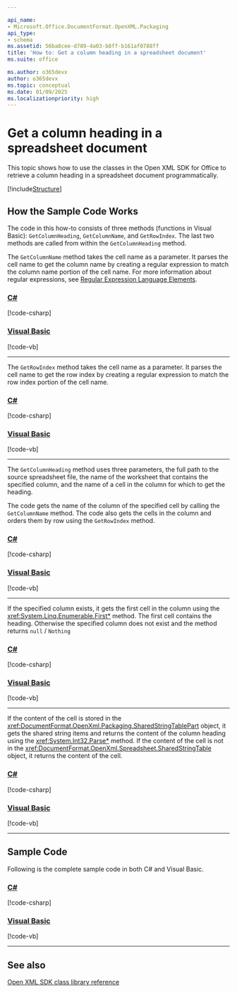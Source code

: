 ```yaml
---

api_name:
- Microsoft.Office.DocumentFormat.OpenXML.Packaging
api_type:
- schema
ms.assetid: 56ba8cee-d789-4a03-b8ff-b161af0788ff
title: 'How to: Get a column heading in a spreadsheet document'
ms.suite: office

ms.author: o365devx
author: o365devx
ms.topic: conceptual
ms.date: 01/09/2025
ms.localizationpriority: high
---
```

# Get a column heading in a spreadsheet document

This topic shows how to use the classes in the Open XML SDK for
Office to retrieve a column heading in a spreadsheet document
programmatically.

[!include[Structure](../includes/spreadsheet/structure.md)]

## How the Sample Code Works

The code in this how-to consists of three methods (functions in Visual
Basic): `GetColumnHeading`, `GetColumnName`, and `GetRowIndex`. The last two methods are called from
within the `GetColumnHeading` method.

The `GetColumnName` method takes the cell
name as a parameter. It parses the cell name to get the column name by
creating a regular expression to match the column name portion of the
cell name. For more information about regular expressions, see [Regular Expression Language Elements](/dotnet/standard/base-types/regular-expression-language-quick-reference).

### [C#](#tab/cs-1)
[!code-csharp[](../../samples/spreadsheet/get_a_column_heading/cs/Program.cs#snippet1)]
### [Visual Basic](#tab/vb-1)
[!code-vb[](../../samples/spreadsheet/get_a_column_heading/vb/Program.vb#snippet1)]
***


The `GetRowIndex` method takes the cell name
as a parameter. It parses the cell name to get the row index by creating
a regular expression to match the row index portion of the cell name.

### [C#](#tab/cs-2)
[!code-csharp[](../../samples/spreadsheet/get_a_column_heading/cs/Program.cs#snippet2)]
### [Visual Basic](#tab/vb-2)
[!code-vb[](../../samples/spreadsheet/get_a_column_heading/vb/Program.vb#snippet2)]
***


The `GetColumnHeading` method uses three
parameters, the full path to the source spreadsheet file, the name of
the worksheet that contains the specified column, and the name of a cell
in the column for which to get the heading.

The code gets the name of the column of the specified cell by calling
the `GetColumnName` method. The code also
gets the cells in the column and orders them by row using the `GetRowIndex` method.

### [C#](#tab/cs-3)
[!code-csharp[](../../samples/spreadsheet/get_a_column_heading/cs/Program.cs#snippet3)]
### [Visual Basic](#tab/vb-3)
[!code-vb[](../../samples/spreadsheet/get_a_column_heading/vb/Program.vb#snippet3)]
***


If the specified column exists, it gets the first cell in the column
using the
<xref:System.Linq.Enumerable.First*>
method. The first cell contains the heading. Otherwise the specified column does not exist and the method returns `null` / `Nothing`

### [C#](#tab/cs-4)
[!code-csharp[](../../samples/spreadsheet/get_a_column_heading/cs/Program.cs#snippet4)]
### [Visual Basic](#tab/vb-4)
[!code-vb[](../../samples/spreadsheet/get_a_column_heading/vb/Program.vb#snippet4)]
***


If the content of the cell is stored in the <xref:DocumentFormat.OpenXml.Packaging.SharedStringTablePart> object, it gets the
shared string items and returns the content of the column heading using
the
<xref:System.Int32.Parse*>
method. If the content of the cell is not in the <xref:DocumentFormat.OpenXml.Spreadsheet.SharedStringTable> object, it returns the
content of the cell.

### [C#](#tab/cs-5)
[!code-csharp[](../../samples/spreadsheet/get_a_column_heading/cs/Program.cs#snippet5)]
### [Visual Basic](#tab/vb-5)
[!code-vb[](../../samples/spreadsheet/get_a_column_heading/vb/Program.vb#snippet5)]
***


## Sample Code

Following is the complete sample code in both C\# and Visual Basic.

### [C#](#tab/cs)
[!code-csharp[](../../samples/spreadsheet/get_a_column_heading/cs/Program.cs#snippet0)]

### [Visual Basic](#tab/vb)
[!code-vb[](../../samples/spreadsheet/get_a_column_heading/vb/Program.vb#snippet0)]
***

## See also



[Open XML SDK class library reference](/office/open-xml/open-xml-sdk)
